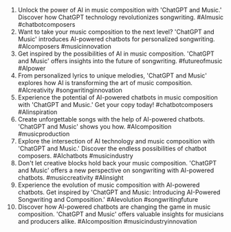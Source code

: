 1. Unlock the power of AI in music composition with 'ChatGPT and Music.' Discover how ChatGPT technology revolutionizes songwriting. #AImusic #chatbotcomposers
2. Want to take your music composition to the next level? 'ChatGPT and Music' introduces AI-powered chatbots for personalized songwriting. #AIcomposers #musicinnovation
3. Get inspired by the possibilities of AI in music composition. 'ChatGPT and Music' offers insights into the future of songwriting. #futureofmusic #AIpower
4. From personalized lyrics to unique melodies, 'ChatGPT and Music' explores how AI is transforming the art of music composition. #AIcreativity #songwritinginnovation
5. Experience the potential of AI-powered chatbots in music composition with 'ChatGPT and Music.' Get your copy today! #chatbotcomposers #AIinspiration
6. Create unforgettable songs with the help of AI-powered chatbots. 'ChatGPT and Music' shows you how. #AIcomposition #musicproduction
7. Explore the intersection of AI technology and music composition with 'ChatGPT and Music.' Discover the endless possibilities of chatbot composers. #AIchatbots #musicindustry
8. Don't let creative blocks hold back your music composition. 'ChatGPT and Music' offers a new perspective on songwriting with AI-powered chatbots. #musiccreativity #AIinsight
9. Experience the evolution of music composition with AI-powered chatbots. Get inspired by 'ChatGPT and Music: Introducing AI-Powered Songwriting and Composition.' #AIevolution #songwritingfuture
10. Discover how AI-powered chatbots are changing the game in music composition. 'ChatGPT and Music' offers valuable insights for musicians and producers alike. #AIcomposition #musicindustryinnovation
